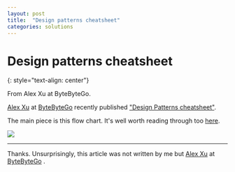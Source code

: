 ```yaml
---
layout: post
title:  "Design patterns cheatsheet"
categories: solutions
---
```


# Design patterns cheatsheet
{: style="text-align: center"}

From Alex Xu at ByteByteGo.

[Alex Xu](https://www.linkedin.com/in/alexxubyte/) at [ByteByteGo](https://bytebytego.com/) recently published ["Design Patterns cheatsheet"](https://blog.bytebytego.com/p/ep17-design-patterns-cheat-sheet).

The main piece is this flow chart. It's well worth reading through too [here](https://blog.bytebytego.com/p/ep17-design-patterns-cheat-sheet).

![](https://bucketeer-e05bbc84-baa3-437e-9518-adb32be77984.s3.amazonaws.com/public/images/4371b692-437f-4b0f-ad92-3c8ee578b75a_1252x1606.png)

---

Thanks. Unsurprisingly, this article was not written by me but [Alex Xu](https://www.linkedin.com/in/alexxubyte/) at [ByteByteGo](https://bytebytego.com/) .
